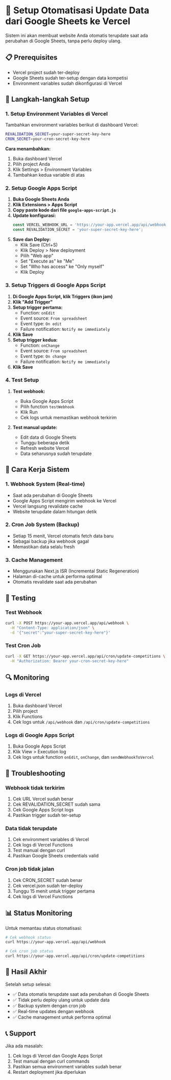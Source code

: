 # 🚀 Setup Otomatisasi Update Data dari Google Sheets ke Vercel

Sistem ini akan membuat website Anda otomatis terupdate saat ada perubahan di Google Sheets, tanpa perlu deploy ulang.

## 📋 Prerequisites

- Vercel project sudah ter-deploy
- Google Sheets sudah ter-setup dengan data kompetisi
- Environment variables sudah dikonfigurasi di Vercel

## 🔧 Langkah-langkah Setup

### 1. Setup Environment Variables di Vercel

Tambahkan environment variables berikut di dashboard Vercel:

```bash
REVALIDATION_SECRET=your-super-secret-key-here
CRON_SECRET=your-cron-secret-key-here
```

**Cara menambahkan:**
1. Buka dashboard Vercel
2. Pilih project Anda
3. Klik Settings > Environment Variables
4. Tambahkan kedua variable di atas

### 2. Setup Google Apps Script

1. **Buka Google Sheets Anda**
2. **Klik Extensions > Apps Script**
3. **Copy paste kode dari file `google-apps-script.js`**
4. **Update konfigurasi:**
   ```javascript
   const VERCEL_WEBHOOK_URL = 'https://your-app.vercel.app/api/webhook';
   const REVALIDATION_SECRET = 'your-super-secret-key-here';
   ```
5. **Save dan Deploy:**
   - Klik Save (Ctrl+S)
   - Klik Deploy > New deployment
   - Pilih "Web app"
   - Set "Execute as" ke "Me"
   - Set "Who has access" ke "Only myself"
   - Klik Deploy

### 3. Setup Triggers di Google Apps Script

1. **Di Google Apps Script, klik Triggers (ikon jam)**
2. **Klik "Add Trigger"**
3. **Setup trigger pertama:**
   - Function: `onEdit`
   - Event source: `From spreadsheet`
   - Event type: `On edit`
   - Failure notification: `Notify me immediately`
4. **Klik Save**
5. **Setup trigger kedua:**
   - Function: `onChange`
   - Event source: `From spreadsheet`
   - Event type: `On change`
   - Failure notification: `Notify me immediately`
6. **Klik Save**

### 4. Test Setup

1. **Test webhook:**
   - Buka Google Apps Script
   - Pilih function `testWebhook`
   - Klik Run
   - Cek logs untuk memastikan webhook terkirim

2. **Test manual update:**
   - Edit data di Google Sheets
   - Tunggu beberapa detik
   - Refresh website Vercel
   - Data seharusnya sudah terupdate

## 🔄 Cara Kerja Sistem

### 1. **Webhook System (Real-time)**
- Saat ada perubahan di Google Sheets
- Google Apps Script mengirim webhook ke Vercel
- Vercel langsung revalidate cache
- Website terupdate dalam hitungan detik

### 2. **Cron Job System (Backup)**
- Setiap 15 menit, Vercel otomatis fetch data baru
- Sebagai backup jika webhook gagal
- Memastikan data selalu fresh

### 3. **Cache Management**
- Menggunakan Next.js ISR (Incremental Static Regeneration)
- Halaman di-cache untuk performa optimal
- Otomatis revalidate saat ada perubahan

## 🧪 Testing

### Test Webhook
```bash
curl -X POST https://your-app.vercel.app/api/webhook \
  -H "Content-Type: application/json" \
  -d '{"secret":"your-super-secret-key-here"}'
```

### Test Cron Job
```bash
curl -X GET https://your-app.vercel.app/api/cron/update-competitions \
  -H "Authorization: Bearer your-cron-secret-key-here"
```

## 🔍 Monitoring

### Logs di Vercel
1. Buka dashboard Vercel
2. Pilih project
3. Klik Functions
4. Cek logs untuk `/api/webhook` dan `/api/cron/update-competitions`

### Logs di Google Apps Script
1. Buka Google Apps Script
2. Klik View > Execution log
3. Cek logs untuk function `onEdit`, `onChange`, dan `sendWebhookToVercel`

## 🚨 Troubleshooting

### Webhook tidak terkirim
1. Cek URL Vercel sudah benar
2. Cek REVALIDATION_SECRET sudah sama
3. Cek Google Apps Script logs
4. Pastikan trigger sudah ter-setup

### Data tidak terupdate
1. Cek environment variables di Vercel
2. Cek logs di Vercel Functions
3. Test manual dengan curl
4. Pastikan Google Sheets credentials valid

### Cron job tidak jalan
1. Cek CRON_SECRET sudah benar
2. Cek vercel.json sudah ter-deploy
3. Tunggu 15 menit untuk trigger pertama
4. Cek logs di Vercel Functions

## 📊 Status Monitoring

Untuk memantau status otomatisasi:

```bash
# Cek webhook status
curl https://your-app.vercel.app/api/webhook

# Cek cron job status
curl https://your-app.vercel.app/api/cron/update-competitions
```

## 🎯 Hasil Akhir

Setelah setup selesai:
- ✅ Data otomatis terupdate saat ada perubahan di Google Sheets
- ✅ Tidak perlu deploy ulang untuk update data
- ✅ Backup system dengan cron job
- ✅ Real-time updates dengan webhook
- ✅ Cache management untuk performa optimal

## 📞 Support

Jika ada masalah:
1. Cek logs di Vercel dan Google Apps Script
2. Test manual dengan curl commands
3. Pastikan semua environment variables sudah benar
4. Restart deployment jika diperlukan 